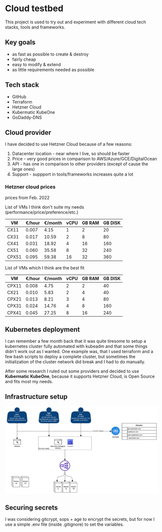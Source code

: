 # Cloud testbed

This project is used to try out and experiment with different cloud tech stacks, tools and frameworks.


## Key goals

- as fast as possible to create & destroy
- fairly cheap
- easy to modify & extend
- as little requirements needed as possible


## Tech stack

- GitHub
- Terraform
- Hetzner Cloud
- Kubermatic KubeOne
- GoDaddy-DNS


## Cloud provider

I have decided to use Hetzner Cloud because of a few reasons:

1. Datacenter location - near where I live, so should be faster
2. Price - very good prices in comparison to AWS/Azure/GCE/DigitalOcean
3. API - has one in comparison to other providers (except of cause the large ones)
4. Support - suppport in tools/frameworks increases quite a lot


### Hetzner cloud prices

prices from Feb. 2022

List of VMs I think don't suite my needs (performance/price/preference/etc.)

| VM     | €/hour | €/month | vCPU | GB RAM | GB DISK |
|--------|--------|---------|------|--------|---------|
| CX11   | 0.007  |  4.15   |  1   |  2     |  20     |
| CX31   | 0.017  | 10.59   |  2   |  8     |  80     |
| CX41   | 0.031  | 18.92   |  4   | 16     | 160     |
| CX51   | 0.060  | 35.58   |  8   | 32     | 240     |
| CPX51  | 0.095  | 59.38   | 16   | 32     | 360     |


List of VMs which I think are the best fit

| VM     | €/hour | €/month | vCPU | GB RAM | GB DISK |
|--------|--------|---------|------|--------|---------|
| CPX11  | 0.008  |  4.75   |  2   |  2     |  40     |
| CX21   | 0.010  |  5.83   |  2   |  4     |  40     |
| CPX21  | 0.013  |  8.21   |  3   |  4     |  80     |
| CPX31  | 0.024  | 14.76   |  4   |  8     | 160     |
| CPX41  | 0.045  | 27.25   |  8   | 16     | 240     |


## Kubernetes deployment

I can remember a few month back that it was quite tiresome to setup a kubernetes
cluster fully automated with kubeadm and that some things didn't work out as I 
wanted. One example was, that I used terraform and a few bash scripts to deploy 
a complete cluster, but sometimes the initialization of the cluster network did 
break and I had to do manually.

After some research I ruled out some providers and decided to use 
**Kubermatic KubeOne**, because it supports Hetzner Cloud, is Open Source and fits 
most my needs.


## Infrastructure setup


![](docs/media/cloud_testbed_architecture.drawio.png)


## Securing secrets

I was considering gitcrypt, sops + age to encrypt the secrets,
but for now I use a simple .env file (inside .gitignore) to
set the variables.


